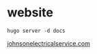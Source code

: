 # website
```
hugo server -d docs
```
[johnsonelectricalservice.com](https://johnsonelectricalservice.com)
